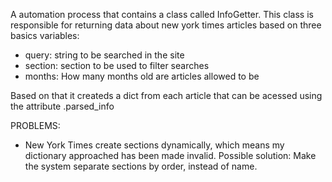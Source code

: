 A automation process that contains a class called InfoGetter.
This class is responsible for returning data about new york times articles based on three basics variables:
- query: string to be searched in the site
- section: section to be used to filter searches
- months: How many months old are articles allowed to be

Based on that it createds a dict from each article that can be acessed using the attribute .parsed_info

PROBLEMS: 
- New York Times create sections dynamically, which means my dictionary approached has been made invalid. Possible solution: Make the system separate sections by order, instead of name.